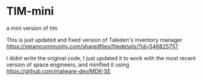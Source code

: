 # TIM-mini
a mini version of tim

This is just updated and fixed version of Taleden's inventory manager https://steamcommunity.com/sharedfiles/filedetails/?id=546825757

I didnt write the original code, I just updated it to work with the most recent version of space engineers, and minified it using https://github.com/malware-dev/MDK-SE
